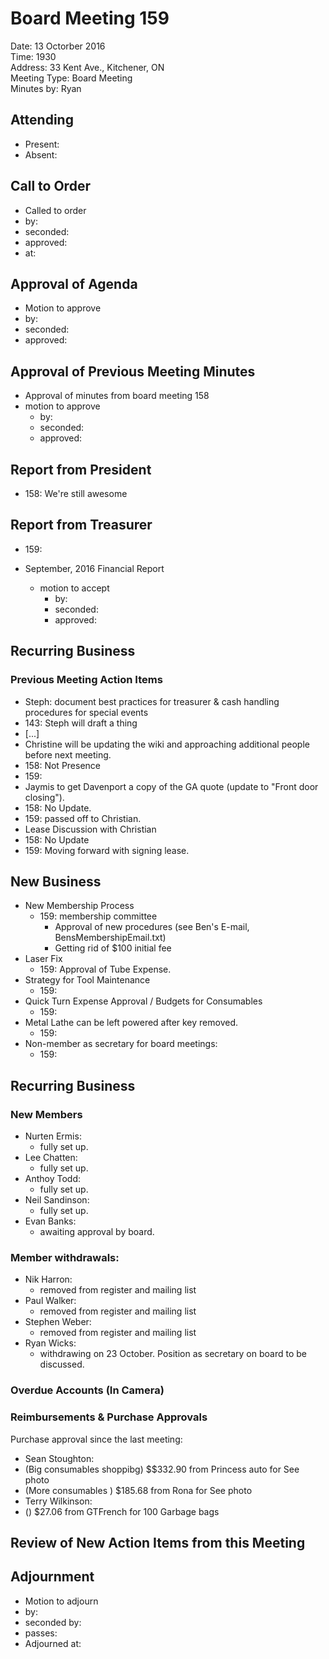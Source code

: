 # Board Meeting 159

Date: 13 Octorber 2016  
Time: 1930  
Address: 33 Kent Ave., Kitchener, ON  
Meeting Type: Board Meeting  
Minutes by: Ryan

## Attending
* Present:
* Absent:

## Call to Order
* Called to order
 * by:
 * seconded:
 * approved:
 * at:

## Approval of Agenda
* Motion to approve
 * by:
 * seconded:
 * approved:

## Approval of Previous Meeting Minutes  

* Approval of minutes from board meeting 158
 * motion to approve
     * by:
     * seconded:
     * approved:

## Report from President
 * 158: We're still awesome

## Report from Treasurer
 * 159:

* September, 2016 Financial Report
  * motion to accept
     * by:
     * seconded:
     * approved:

## Recurring Business

### Previous Meeting Action Items
* Steph: document best practices for treasurer & cash handling procedures for special events
 * 143: Steph will draft a thing
 * [...]
* Christine will be updating the wiki and approaching additional people before next meeting.
 * 158: Not Presence
 * 159:
* Jaymis to get Davenport a copy of the GA quote (update to "Front door closing").
 * 158: No Update.
 * 159: passed off to Christian.
* Lease Discussion with Christian
 * 158: No Update
 * 159: Moving forward with signing lease.

## New Business

  * New Membership Process
    * 159: membership committee
      * Approval of new procedures (see Ben's E-mail, BensMembershipEmail.txt)  
      * Getting rid of $100 initial fee
  * Laser Fix
    * 159: Approval of Tube Expense.
  * Strategy for Tool Maintenance
    * 159:
  * Quick Turn Expense Approval / Budgets for Consumables
    * 159:
  * Metal Lathe can be left powered after key removed.
    * 159:
  * Non-member as secretary for board meetings:
    * 159:

## Recurring Business

### New Members

  * Nurten Ermis:
    * fully set up.
  * Lee Chatten:
    * fully set up.
  * Anthoy Todd:
    * fully set up.
  * Neil Sandinson:
    * fully set up.
  * Evan Banks:
    * awaiting approval by board.

### Member withdrawals:
  * Nik Harron:
    * removed from register and mailing list
  * Paul Walker:
    * removed from register and mailing list
  * Stephen Weber:
    * removed from register and mailing list
  * Ryan Wicks:
    * withdrawing on 23 October. Position as secretary on board to be discussed.


### Overdue Accounts (In Camera)

### Reimbursements & Purchase Approvals
Purchase approval since the last meeting:
 * Sean Stoughton:
  * (Big consumables shoppibg) $$332.90 from Princess auto for See photo
  * (More consumables ) $185.68 from Rona for See photo
 * Terry Wilkinson:
  * () $27.06 from GTFrench for 100 Garbage bags


## Review of New Action Items from this Meeting

## Adjournment
* Motion to adjourn
 * by:
 * seconded by:
 * passes:
* Adjourned at:
